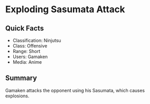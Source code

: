 # Exploding Sasumata Attack

## Quick Facts
- Classification: Ninjutsu
- Class: Offensive
- Range: Short
- Users: Gamaken
- Media: Anime

## Summary
Gamaken attacks the opponent using his Sasumata, which causes explosions.
